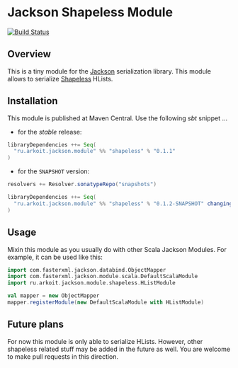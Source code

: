 # Jackson Shapeless Module
[![Build Status](https://travis-ci.org/akozhemiakin/jackson-module-shapeless.svg?branch=master)](https://travis-ci.org/akozhemiakin/jackson-module-shapeless)
## Overview
This is a tiny module for the [Jackson][] serialization library. This module allows to serialize [Shapeless][] HLists.
## Installation
This module is published at Maven Central. Use the following _sbt_ snippet ...

* for the _stable_ release:

```scala
libraryDependencies ++= Seq(
  "ru.arkoit.jackson.module" %% "shapeless" % "0.1.1"
)
```

* for the `SNAPSHOT` version:

```scala
resolvers += Resolver.sonatypeRepo("snapshots")

libraryDependencies ++= Seq(
  "ru.arkoit.jackson.module" %% "shapeless" % "0.1.2-SNAPSHOT" changing()
)
```
## Usage
Mixin this module as you usually do with other Scala Jackson Modules. For example, it can be used like this:
```scala
import com.fasterxml.jackson.databind.ObjectMapper
import com.fasterxml.jackson.module.scala.DefaultScalaModule
import ru.arkoit.jackson.module.shapeless.HListModule

val mapper = new ObjectMapper
mapper.registerModule(new DefaultScalaModule with HListModule)
```
## Future plans
For now this module is only able to serialize HLists. However, other shapeless related stuff may be added in the future as well. You are welcome to make pull requests in this direction.

[Jackson]: http://jackson.codehaus.org/
[Shapeless]: https://github.com/milessabin/shapeless